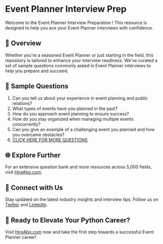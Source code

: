 # Event Planner Interview Prep

Welcome to the Event Planner Interview Preparation ! This resource is designed to help you ace your Event Planner interviews with confidence.

## 🚀 Overview

Whether you're a seasoned Event Planner or just starting in the field, this repository is tailored to enhance your interview readiness. We've curated a set of sample questions commonly asked in Event Planner interviews to help you prepare and succeed.

## 📝 Sample Questions

1. Can you tell us about your experience in event planning and public relations?
2. What types of events have you planned in the past?
3. How do you approach event planning to ensure success?
4. How do you stay organized when managing multiple events concurrently?
5. Can you give an example of a challenging event you planned and how you overcame obstacles?
6. [CLICK HERE FOR MORE QUESTIONS](https://hireabo.com/job/8_1_10/Event%20Planner)

## 🌐 Explore Further

For an extensive question bank and more resources across 5,000 fields, visit [HireAbo.com](https://www.hireabo.com).

## 📱 Connect with Us

Stay updated on the latest industry insights and interview tips. Follow us on [Twitter](https://twitter.com/hireabo) and [LinkedIn](https://www.linkedin.com/in/hire-abo-3609972a8/).

## 🚀 Ready to Elevate Your Python Career?

Visit [HireAbo.com](https://www.hireabo.com) now and take the first step towards a successful Event Planner career!
